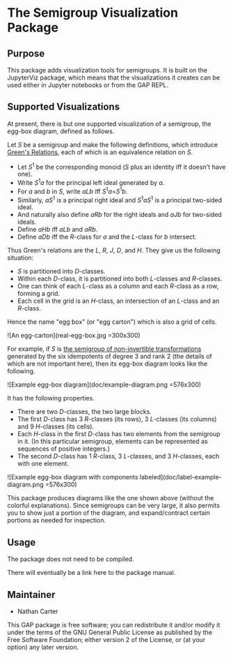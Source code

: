 <!--
Removing these lines for now because this package is not yet
integrated into GAP or its build system.

[![Build Status](https://travis-ci.org/gap-packages/semigroupviz.svg?branch=master)](https://travis-ci.org/gap-packages/semigroupviz)
[![Code Coverage](https://codecov.io/github/gap-packages/semigroupviz/coverage.svg?branch=master&token=)](https://codecov.io/gh/gap-packages/semigroupviz)
-->

# The Semigroup Visualization Package

## Purpose

This package adds visualization tools for semigroups.  It is built on the
JupyterViz package, which means that the visualizations it creates can be
used either in Jupyter notebooks or from the GAP REPL.

## Supported Visualizations

At present, there is but one supported visualization of a semigroup, the
egg-box diagram, defined as follows.

Let _S_ be a semigroup and make the following definitions, which introduce
[Green's Relations](https://en.wikipedia.org/wiki/Green%27s_relations),
each of which is an equivalence relation on _S_.

 * Let _S_<sup>1</sup> be the corresponding monoid (_S_ plus an identity iff it doesn't have one).
 * Write _S_<sup>1</sup>_a_ for the principal left ideal generated by _a_.
 * For _a_ and _b_ in _S_, write _aLb_ iff _S_<sup>1</sup>_a_=_S_<sup>1</sup>_b_.
 * Similarly, _aS_<sup>1</sup> is a principal right ideal and _S_<sup>1</sup>_aS_<sup>1</sup> is a principal two-sided ideal.
 * And naturally also define _aRb_ for the right ideals and _aJb_ for two-sided ideals.
 * Define _aHb_ iff _aLb_ and _aRb_.
 * Define _aDb_ iff the _R_-class for _a_ and the _L_-class for _b_ intersect.

Thus Green's relations are the _L_, _R_, _J_, _D_, and _H_.  They give us the following situation:

 * _S_ is partitioned into _D_-classes.
 * Within each _D_-class, it is partitioned into both _L_-classes and _R_-classes.
 * One can think of each _L_-class as a column and each _R_-class as a row, forming a grid.
 * Each cell in the grid is an _H_-class, an intersection of an _L_-class and an _R_-class.

Hence the name "egg box" (or "egg carton") which is also a grid of cells.

![An egg-carton](real-egg-box.jpg =300x300)

For example, if _S_ is
[the semigroup of non-invertible transformations](https://www.gap-system.org/Manuals/pkg/semigroups-3.0.20/doc/chap8.html#X7894EE357D103806)
generated by the six idempotents of degree 3 and rank 2 (the details of which are not important here),
then its egg-box diagram looks like the following.

![Example egg-box diagram](doc/example-diagram.png =576x300)

It has the following properties.

 * There are two _D_-classes, the two large blocks.
 * The first _D_-class has 3 _R_-classes (its rows), 3 _L_-classes (its columns) and 9 _H_-classes (its cells).
 * Each _H_-class in the first _D_-class has two elements from the semigroup in it.
   (In this particular semigroup, elements can be represented as sequences of positive integers.)
 * The second _D_-class has 1 _R_-class, 3 _L_-classes, and 3 _H_-classes, each with one element.

![Example egg-box diagram with components labeled](doc/label-example-diagram.png =576x300)

This package produces diagrams like the one shown above (without the colorful explanations).
Since semigroups can be very large, it also permits you to show just a portion of the diagram,
and expand/contract certain portions as needed for inspection.

## Usage

The package does not need to be compiled.

There will eventually be a link here to the package manual.
<!--
See the manual on [the package website](http://nathancarter.github.io/semigroupviz),
which contains usage examples.
-->

## Maintainer

 * Nathan Carter

This GAP package is free software; you can redistribute it and/or modify it
under the terms of the GNU General Public License as published by the Free
Software Foundation; either version 2 of the License, or (at your option)
any later version.
